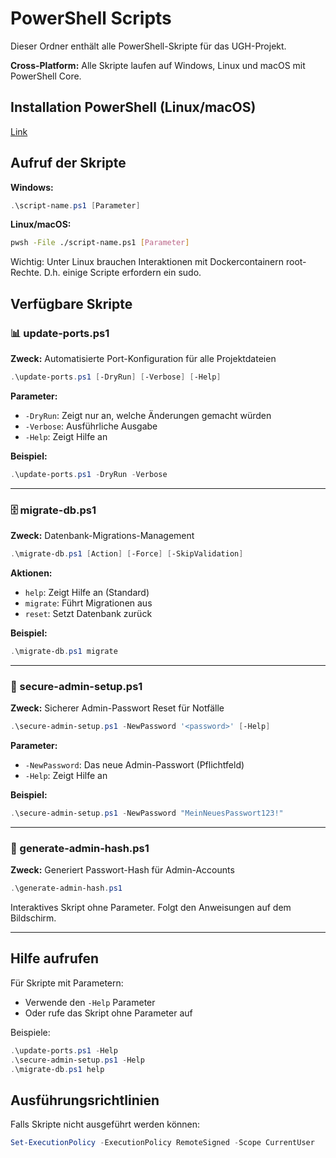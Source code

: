 # PowerShell Scripts

Dieser Ordner enthält alle PowerShell-Skripte für das UGH-Projekt.

**Cross-Platform:** Alle Skripte laufen auf Windows, Linux und macOS mit PowerShell Core.

## Installation PowerShell (Linux/macOS)
[Link](https://learn.microsoft.com/en-us/powershell/scripting/install/installing-powershell-on-linux?view=powershell-7.5)

## Aufruf der Skripte

**Windows:**
```powershell
.\script-name.ps1 [Parameter]
```

**Linux/macOS:**
```bash
pwsh -File ./script-name.ps1 [Parameter]
```
Wichtig: Unter Linux brauchen Interaktionen mit Dockercontainern root-Rechte. D.h. einige Scripte erfordern ein sudo.

## Verfügbare Skripte

### 📊 update-ports.ps1
**Zweck:** Automatisierte Port-Konfiguration für alle Projektdateien

```powershell
.\update-ports.ps1 [-DryRun] [-Verbose] [-Help]
```

**Parameter:**
- `-DryRun`: Zeigt nur an, welche Änderungen gemacht würden
- `-Verbose`: Ausführliche Ausgabe
- `-Help`: Zeigt Hilfe an

**Beispiel:**
```powershell
.\update-ports.ps1 -DryRun -Verbose
```

---

### 🗄️ migrate-db.ps1
**Zweck:** Datenbank-Migrations-Management

```powershell
.\migrate-db.ps1 [Action] [-Force] [-SkipValidation]
```

**Aktionen:**
- `help`: Zeigt Hilfe an (Standard)
- `migrate`: Führt Migrationen aus
- `reset`: Setzt Datenbank zurück

**Beispiel:**
```powershell
.\migrate-db.ps1 migrate
```

---

### 🔐 secure-admin-setup.ps1
**Zweck:** Sicherer Admin-Passwort Reset für Notfälle

```powershell
.\secure-admin-setup.ps1 -NewPassword '<password>' [-Help]
```

**Parameter:**
- `-NewPassword`: Das neue Admin-Passwort (Pflichtfeld)
- `-Help`: Zeigt Hilfe an

**Beispiel:**
```powershell
.\secure-admin-setup.ps1 -NewPassword "MeinNeuesPasswort123!"
```

---

### 🔐 generate-admin-hash.ps1
**Zweck:** Generiert Passwort-Hash für Admin-Accounts

```powershell
.\generate-admin-hash.ps1
```

Interaktives Skript ohne Parameter. Folgt den Anweisungen auf dem Bildschirm.

---

## Hilfe aufrufen

Für Skripte mit Parametern:
- Verwende den `-Help` Parameter
- Oder rufe das Skript ohne Parameter auf

Beispiele:
```powershell
.\update-ports.ps1 -Help
.\secure-admin-setup.ps1 -Help
.\migrate-db.ps1 help
```

## Ausführungsrichtlinien

Falls Skripte nicht ausgeführt werden können:

```powershell
Set-ExecutionPolicy -ExecutionPolicy RemoteSigned -Scope CurrentUser
```
